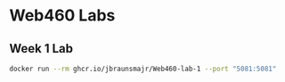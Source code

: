 # Web460 Labs

## Week 1 Lab

```bash
docker run --rm ghcr.io/jbraunsmajr/Web460-lab-1 --port "5081:5081"
```
